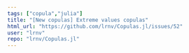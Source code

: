 ```yaml
---
tags: ["copula","julia"]
title: "[New copulas] Extreme values copulas"
html_url: "https://github.com/lrnv/Copulas.jl/issues/52"
user: "lrnv"
repo: "lrnv/Copulas.jl"
---
```


